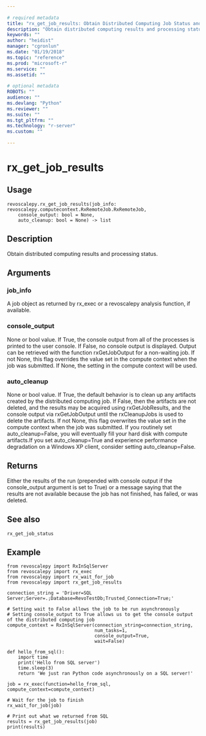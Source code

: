```yaml
--- 
 
# required metadata 
title: "rx_get_job_results: Obtain Distributed Computing Job Status and Results" 
description: "Obtain distributed computing results and processing status." 
keywords: "" 
author: "heidist" 
manager: "cgronlun" 
ms.date: "01/19/2018" 
ms.topic: "reference" 
ms.prod: "microsoft-r" 
ms.service: "" 
ms.assetid: "" 
 
# optional metadata 
ROBOTS: "" 
audience: "" 
ms.devlang: "Python" 
ms.reviewer: "" 
ms.suite: "" 
ms.tgt_pltfrm: "" 
ms.technology: "r-server" 
ms.custom: "" 
 
---
```


# rx_get_job_results


 


## Usage



```
revoscalepy.rx_get_job_results(job_info: revoscalepy.computecontext.RxRemoteJob.RxRemoteJob,
    console_output: bool = None,
    auto_cleanup: bool = None) -> list
```





## Description

Obtain distributed computing results and processing status.


## Arguments


### job_info

A job object as returned by rx_exec or a revoscalepy
analysis function, if available.


### console_output

None or bool value. If True, the console output
from all of the processes is printed to the user console. If False, no
console output is displayed. Output can be retrieved with the function
rxGetJobOutput for a non-waiting job. If not None, this flag overrides the
value set in the compute context when the job was submitted. If None, the
setting in the compute context will be used.


### auto_cleanup

None or bool value. If True, the default behavior is
to clean up any artifacts created by the distributed computing job. If False,
then the artifacts are not deleted, and the results may be acquired using
rxGetJobResults, and the console output via rxGetJobOutput until the
rxCleanupJobs is used to delete the artifacts. If not None, this flag
overwrites the value set in the compute context when the job was submitted.
If you routinely set auto_cleanup=False, you will eventually fill your hard
disk with compute artifacts.If you set auto_cleanup=True and experience
performance degradation on a Windows XP client, consider setting
auto_cleanup=False.


## Returns

Either the results of the run (prepended with console output if the console_output argument is set to True) or
a message saying that the results are not available because the job has not finished, has failed, or was
deleted.


## See also

`rx_get_job_status`


## Example



```
from revoscalepy import RxInSqlServer
from revoscalepy import rx_exec
from revoscalepy import rx_wait_for_job
from revoscalepy import rx_get_job_results

connection_string = 'Driver=SQL Server;Server=.;Database=RevoTestDb;Trusted_Connection=True;'

# Setting wait to False allows the job to be run asynchronously
# Setting console_output to True allows us to get the console output of the distributed computing job
compute_context = RxInSqlServer(connection_string=connection_string,
                                num_tasks=1,
                                console_output=True,
                                wait=False)

def hello_from_sql():
    import time
    print('Hello from SQL server')
    time.sleep(3)
    return 'We just ran Python code asynchronously on a SQL server!'

job = rx_exec(function=hello_from_sql, compute_context=compute_context)

# Wait for the job to finish
rx_wait_for_job(job)

# Print out what we returned from SQL
results = rx_get_job_results(job)
print(results)
```

